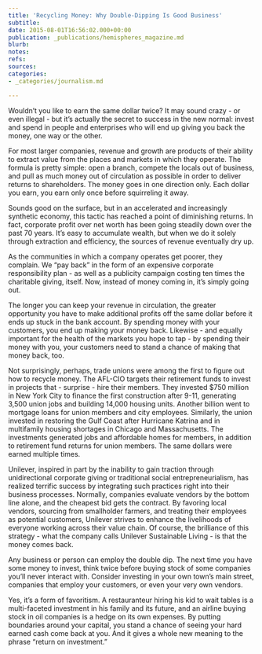 ```yaml
---
title: 'Recycling Money: Why Double-Dipping Is Good Business'
subtitle: 
date: 2015-08-01T16:56:02.000+00:00
publication: _publications/hemispheres_magazine.md
blurb: 
notes: 
refs: 
sources: 
categories:
- _categories/journalism.md

---
```

Wouldn’t you like to earn the same dollar twice? It may sound crazy - or even illegal - but it’s actually the secret to success in the new normal: invest and spend in people and enterprises who will end up giving you back the money, one way or the other. 

For most larger companies, revenue and growth are products of their ability to extract value from the places and markets in which they operate. The formula is pretty simple: open a branch, compete the locals out of business, and pull as much money out of circulation as possible in order to deliver returns to shareholders. The money goes in one direction only. Each dollar you earn, you earn only once before squirreling it away.

Sounds good on the surface, but in an accelerated and increasingly synthetic economy, this tactic has reached a point of diminishing returns. In fact, corporate profit over net worth has been going steadily down over the past 70 years. It’s easy to accumulate wealth, but when we do it solely through extraction and efficiency, the sources of revenue eventually dry up. 

As the communities in which a company operates get poorer, they complain. We “pay back” in the form of an expensive corporate responsibility plan - as well as a publicity campaign costing ten times the charitable giving, itself. Now, instead of money coming in, it’s simply going out. 

The longer you can keep your revenue in circulation, the greater opportunity you have to make additional profits off the same dollar before it ends up stuck in the bank account. By spending money with your customers, you end up making your money back. Likewise - and equally important for the health of the markets you hope to tap - by spending their money with you, your customers need to stand a chance of making that money back, too. 

Not surprisingly, perhaps, trade unions were among the first to figure out how to recycle money. The AFL-CIO targets their retirement funds to invest in projects that - surprise - hire their members. They invested $750 million in New York City to finance the first construction after 9-11, generating 3,500 union jobs and building 14,000 housing units. Another billion went to mortgage loans for union members and city employees. Similarly, the union invested in restoring the Gulf Coast after Hurricane Katrina and in multifamily housing shortages in Chicago and Massachusetts. The investments generated jobs and affordable homes for members, in addition to retirement fund returns for union members. The same dollars were earned multiple times. 

Unilever, inspired in part by the inability to gain traction through unidirectional corporate giving or traditional social entrepreneurialism, has realized terrific success by integrating such practices right into their business processes.  Normally, companies evaluate vendors by the bottom line alone, and the cheapest bid gets the contract. By favoring local vendors, sourcing from smallholder farmers, and treating their employees as potential customers, Unilever strives to enhance the livelihoods of everyone working across their value chain. Of course, the brilliance of this strategy - what the company calls Unilever Sustainable Living - is that the money comes back. 

Any business or person can employ the double dip. The next time you have some money to invest, think twice before buying stock of some companies you’ll never interact with. Consider investing in your own town’s main street, companies that employ your customers, or even your very own vendors. 

Yes, it’s a form of favoritism. A restauranteur hiring his kid to wait tables is a multi-faceted investment in his family and its future, and an airline buying stock in oil companies is a hedge on its own expenses. By putting boundaries around your capital, you stand a chance of seeing your hard earned cash come back at you. And it gives a whole new meaning to the phrase “return on investment.”